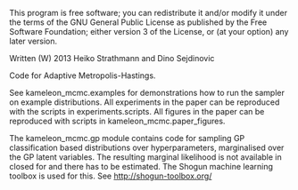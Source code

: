 This program is free software; you can redistribute it and/or modify
it under the terms of the GNU General Public License as published by
the Free Software Foundation; either version 3 of the License, or
(at your option) any later version.

Written (W) 2013 Heiko Strathmann and Dino Sejdinovic

Code for Adaptive Metropolis-Hastings.

See kameleon_mcmc.examples for demonstrations how to run the sampler on example distributions.
All experiments in the paper can be reproduced with the scripts in experiments.scripts.
All figures in the paper can be reproduced with scripts in kameleon_mcmc.paper_figures.

The kameleon_mcmc.gp module contains code for sampling GP classification based distributions
over hyperparameters, marginalised over the GP latent variables. The resulting
marginal likelihood is not available in closed for and there has to be estimated.
The Shogun machine learning toolbox is used for this.
See http://shogun-toolbox.org/
